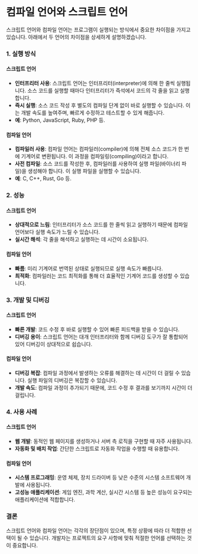# 컴파일 언어와 스크립트 언어
스크립트 언어와 컴파일 언어는 프로그램이 실행되는 방식에서 중요한 차이점을 가지고 있습니다. 아래에서 두 언어의 차이점을 상세하게 설명하겠습니다.

### 1. 실행 방식

#### 스크립트 언어
- **인터프리터 사용**: 스크립트 언어는 인터프리터(interpreter)에 의해 한 줄씩 실행됩니다. 소스 코드를 실행할 때마다 인터프리터가 즉석에서 코드의 각 줄을 읽고 실행합니다.
- **즉시 실행**: 소스 코드 작성 후 별도의 컴파일 단계 없이 바로 실행할 수 있습니다. 이는 개발 속도를 높여주며, 빠르게 수정하고 테스트할 수 있게 해줍니다.
- **예**: Python, JavaScript, Ruby, PHP 등.

#### 컴파일 언어
- **컴파일러 사용**: 컴파일 언어는 컴파일러(compiler)에 의해 전체 소스 코드가 한 번에 기계어로 변환됩니다. 이 과정을 컴파일링(compiling)이라고 합니다.
- **사전 컴파일**: 소스 코드를 작성한 후, 컴파일러를 사용하여 실행 파일(바이너리 파일)을 생성해야 합니다. 이 실행 파일을 실행할 수 있습니다.
- **예**: C, C++, Rust, Go 등.

### 2. 성능

#### 스크립트 언어
- **상대적으로 느림**: 인터프리터가 소스 코드를 한 줄씩 읽고 실행하기 때문에 컴파일 언어보다 실행 속도가 느릴 수 있습니다.
- **실시간 해석**: 각 줄을 해석하고 실행하는 데 시간이 소요됩니다.

#### 컴파일 언어
- **빠름**: 미리 기계어로 번역된 상태로 실행되므로 실행 속도가 빠릅니다.
- **최적화**: 컴파일러는 코드 최적화를 통해 더 효율적인 기계어 코드를 생성할 수 있습니다.

### 3. 개발 및 디버깅

#### 스크립트 언어
- **빠른 개발**: 코드 수정 후 바로 실행할 수 있어 빠른 피드백을 받을 수 있습니다.
- **디버깅 용이**: 스크립트 언어는 대개 인터프리터와 함께 디버깅 도구가 잘 통합되어 있어 디버깅이 상대적으로 쉽습니다.

#### 컴파일 언어
- **디버깅 복잡**: 컴파일 과정에서 발생하는 오류를 해결하는 데 시간이 더 걸릴 수 있습니다. 실행 파일의 디버깅은 복잡할 수 있습니다.
- **개발 속도**: 컴파일 과정이 추가되기 때문에, 코드 수정 후 결과를 보기까지 시간이 더 걸립니다.

### 4. 사용 사례

#### 스크립트 언어
- **웹 개발**: 동적인 웹 페이지를 생성하거나 서버 측 로직을 구현할 때 자주 사용됩니다.
- **자동화 및 배치 작업**: 간단한 스크립트로 자동화 작업을 수행할 때 유용합니다.

#### 컴파일 언어
- **시스템 프로그래밍**: 운영 체제, 장치 드라이버 등 낮은 수준의 시스템 소프트웨어 개발에 사용됩니다.
- **고성능 애플리케이션**: 게임 엔진, 과학 계산, 실시간 시스템 등 높은 성능이 요구되는 애플리케이션에 적합합니다.

### 결론
스크립트 언어와 컴파일 언어는 각각의 장단점이 있으며, 특정 상황에 따라 더 적합한 선택이 될 수 있습니다. 개발자는 프로젝트의 요구 사항에 맞춰 적절한 언어를 선택하는 것이 중요합니다.
